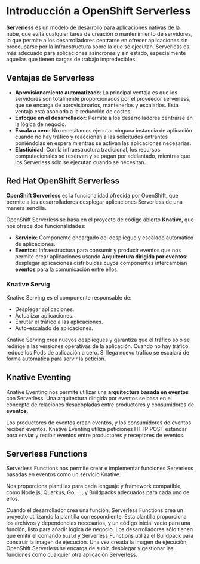 # Introducción a OpenShift Serverless

**Serverless** es un modelo de desarrollo para aplicaciones nativas de la nube, que evita cualquier tarea de creación o mantenimiento de servidores, lo que permite a los desarrolladores centrarse en ofrecer aplicaciones sin preocuparse por la infraestructura sobre la que se ejecutan. 
Serverless es más adecuado para aplicaciones asíncronas y sin estado, especialmente aquellas que tienen cargas de trabajo impredecibles.

## Ventajas de Serverless

* **Aprovisionamiento automatizado**: La principal ventaja es que los servidores son totalmente proporcionados por el proveedor serverless, que se encarga de aprovisionarlos, mantenerlos y escalarlos. Esta ventaja está asociada a la reducción de costes.
* **Enfoque en el desarrollador**: Permite a los desarrolladores centrarse en la lógica de negocio.
* **Escala a cero**: No necesitamos ejecutar ninguna instancia de aplicación cuando no hay tráfico y reaccionan a las solicitudes entrantes poniéndolas en espera mientras se activan las aplicaciones necesarias.
* **Elasticidad**: Con la infraestructura tradicional, los recursos computacionales se reservan y se pagan por adelantado, mientras que los Serverless sólo se ejecutan cuando se necesitan.

## Red Hat OpenShift Serverless

**OpenShift Serverless** es la funcionalidad ofrecida por OpenShift, que permite a los desarrolladores desplegar aplicaciones Serverless de una manera sencilla.

OpenShift Serverless se basa en el proyecto de código abierto **Knative**, que nos ofrece dos funcionalidades:

* **Servicio**: Componente encargado del despliegue y escalado automático de aplicaciones.
* **Eventos**: Infraestructura para consumir y producir eventos que nos permite crear aplicaciones usando **Arquitectura dirigida por eventos**: desplegar aplicaciones distribuidas cuyos componentes intercambian **eventos** para la comunicación entre ellos.

### Knative Servig

Knative Serving es el componente responsable de:

* Desplegar aplicaciones.
* Actualizar aplicaciones.
* Enrutar el tráfico a las aplicaciones.
* Auto-escalado de aplicaciones.

Knative Serving crea nuevos despliegues y garantiza que el tráfico sólo se redirige a las versiones operativas de la aplicación. Cuando no hay tráfico, reduce los Pods de aplicación a cero. Si llega nuevo tráfico se escalará de forma automática para servir la petición.

## Knative Eventing

Knative Eventing nos permite utilizar una **arquitectura basada en eventos** con Serverless. Una arquitectura dirigida por eventos se basa en el concepto de relaciones desacopladas entre productores y consumidores de **eventos**.

Los productores de eventos crean eventos, y los consumidores de eventos reciben eventos. Knative Eventing utiliza peticiones HTTP POST estándar para enviar y recibir eventos entre productores y receptores de eventos. 

## Serverless Functions

Serverless Functions nos permite crear e implementar funciones Serverless basadas en eventos como un servicio Knative.

Nos proporciona plantillas para cada lenguaje y framework compatible, como Node.js, Quarkus, Go, ...; y Buildpacks adecuados para cada uno de ellos.

Cuando el desarrollador crea una función, Serverless Functions crea un proyecto utilizando la plantilla correspondiente. Esta plantilla proporciona los archivos y dependencias necesarios, y un código inicial vacío para una función, listo para añadir lógica de negocio.
Los desarrolladores sólo tienen que emitir el comando `build` y Serverless Functions utiliza el Buildpack para construir la imagen de ejecución. Una vez creada la imagen de ejecución, OpenShift Serverless se encarga de subir, desplegar y gestionar las funciones como cualquier otra aplicación Serverless.